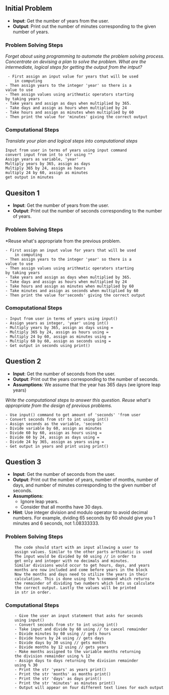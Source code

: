 ## Initial Problem
- **Input**: Get the number of years from the user.
- **Output**: Print out the number of minutes corresponding to the given 
  number of 
  years. 

### Problem Solving Steps
*Forget about using programming to automate the problem solving 
process. Concentrate on devising a plan to solve the problem. What are the 
intermediate, logical steps for getting the output from the intput?* 

	 - First assign an input value for years that will be used
        in computing
    - Then assign years to the integer 'year' so there is a     
    value to use
    - Then assign values using arithmatic operators starting 
    by taking years
    - Take years and assign as days when multiplied by 365. 
    - Take days and assign as hours when multiplied by 24
    - Take hours and assign as minutes when multiplied by 60
    - Then print the value for 'minutes' giving the correct output

### Computational Steps
*Translate your plan and logical steps into computational steps*
	
	Input from user in terms of years using input command
    convert input from int to str using ""
    Assign years as variable, 'year'
	Multiply years by 365, assign as days
	Multiply 365 by 24, assign as hours
	multiply 24 by 60, assign as minutes
	get output in minutes

## Quesiton 1
- **Input**: Get the number of years from the user.
- **Output**: Print out the number of seconds corresponding to the number of 
  years. 

### Problem Solving Steps
*Reuse what's appropriate from the previous problem.
    
    - First assign an input value for years that will be used
        in computing
    - Then assign years to the integer 'year' so there is a     
    value to use
    - Then assign values using arithmatic operators starting 
    by taking years
    - Take years and assign as days when multiplied by 365. 
    - Take days and assign as hours when multiplied by 24
    - Take hours and assign as minutes when multiplied by 60
    - Take minutes and assign as seconds when multiplied by 60
    - Then print the value for'seconds' giving the correct output

### Comoputational Steps
	- Input from user in terms of years using input()
    - Assign years as integer, 'year' using int()
	- Multiply years by 365, assign as days using =
	- Multiply 365 by 24, assign as hours using = 
    - Multiply 24 by 60, assign as minutes using = 
	- Multiply 60 by 60, assign as seconds using = 
    - Get output in seconds using print()

## Question 2
- **Input**: Get the number of seconds from the user.
- **Output**: Print out the years corresponding to the number of seconds. 
- **Assumptions**: We assume that the year has 365 days (we ignore leap years)

*Write the computational steps to answer this question. Reuse what's 
  appropriate from the design of previous problems.*
    
    - Use input() command to get amount of 'seconds' 'from user
    - Convert seconds from str to int using int()
    - Assign seconds as the variable, 'seconds'
    - Divide variable by 60, assign as minutes
    - Divide 60 by 60, assign as hours using =
    - Divide 60 by 24, assign as days using =
    - Divide 24 by 365, assign as years using = 
    - Get output in years and print using print()

## Question 3
- **Input**: Get the number of seconds from the user.
- **Output**: Print out the number of years, number of months, number of days, 
  and number of minutes corresponding to the given number of seconds. 
- **Assumptions**: 
  - Ignore leap years. 
  - Consider that all months have 30 days.
- **Hint**: Use integer division and modulo operator to avoid decimal 
    numbers. For example, dviding 65 seconds by 60 should give you 1 minutes 
    and 6 seconds, not 1.08333333. 

### Problem Solving Steps
        The code should start with an input allowing a user to 
        assign values. Similar to the other parts arthimatic is used
        The input would be divided by 60 using // in order to 
        get only and integer with no decimals and minutes. 
        Similar divisions would occur to get hours, days, and years
        months are now included and come before years in the block
        Now the months and days need to utilize the years in their 
        calculation. This is done using the % command which returns
        the remainder of dividing two numbers which lets us calculate
        the correct output. Lastly the values will be printed
        in str in order.
        
### Computational Steps
        - Give the user an input statement that asks for seconds 
        using input()
        - Convert seconds from str to int using int()
        - Take input and divide by 60 using // to cancel remainder
        - Divide minutes by 60 using // gets hours
        - Divide hours by 24 using // gets days
        - Divide days by 30 using // gets months
        - Divide months by 12 using // gets years
        - Make months assigned to the variable months returning 
        the division remainder using % 12 
        - Assign days to days returning the division remainder 
        using % 30
        - Print the str 'years' as years print()
        - Print the str 'months' as months print()
        - Print the str 'days' as days print()
        - Print the str 'minutes' as minutes print()
        - Output will appear on four different text lines for each output
        
        
